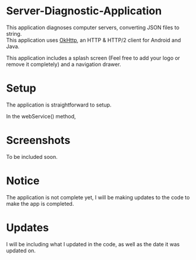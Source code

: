 # Server-Diagnostic-Application

This application diagnoses computer servers, converting JSON files to string.  
This application uses [OkHttp](http://square.github.io/okhttp/), an HTTP & HTTP/2 client for Android and Java.

This application includes a splash screen (Feel free to add your logo or remove it completely) and a navigation drawer.

# Setup

The application is straightforward to setup.  

In the webService() method, 

# Screenshots

To be included soon.

# Notice

The application is not complete yet, I will be making updates to the code to make the app is completed.

# Updates

I will be including what I updated in the code, as well as the date it was updated on.


